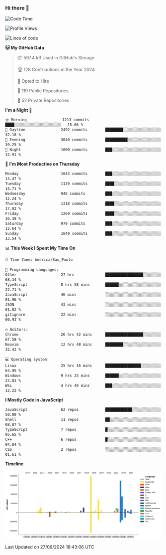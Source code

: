 ### Hi there 👋

<!--START_SECTION:waka-->
![Code Time](http://img.shields.io/badge/Code%20Time-6%2C491%20hrs%2035%20mins-blue)

![Profile Views](http://img.shields.io/badge/Profile%20Views-1-blue)

![Lines of code](https://img.shields.io/badge/From%20Hello%20World%20I%27ve%20Written-3.1%20million%20lines%20of%20code-blue)

**🐱 My GitHub Data** 

> 📦 597.4 kB Used in GitHub's Storage 
 > 
> 🏆 128 Contributions in the Year 2024
 > 
> 💼 Opted to Hire
 > 
> 📜 119 Public Repositories 
 > 
> 🔑 52 Private Repositories 
 > 
**I'm a Night 🦉** 

```text
🌞 Morning                1213 commits        ████░░░░░░░░░░░░░░░░░░░░░   15.66 % 
🌆 Daytime                2492 commits        ████████░░░░░░░░░░░░░░░░░   32.18 % 
🌃 Evening                3040 commits        ██████████░░░░░░░░░░░░░░░   39.25 % 
🌙 Night                  1000 commits        ███░░░░░░░░░░░░░░░░░░░░░░   12.91 % 
```
📅 **I'm Most Productive on Thursday** 

```text
Monday                   1043 commits        ███░░░░░░░░░░░░░░░░░░░░░░   13.47 % 
Tuesday                  1139 commits        ████░░░░░░░░░░░░░░░░░░░░░   14.71 % 
Wednesday                948 commits         ███░░░░░░░░░░░░░░░░░░░░░░   12.24 % 
Thursday                 1318 commits        ████░░░░░░░░░░░░░░░░░░░░░   17.02 % 
Friday                   1269 commits        ████░░░░░░░░░░░░░░░░░░░░░   16.38 % 
Saturday                 979 commits         ███░░░░░░░░░░░░░░░░░░░░░░   12.64 % 
Sunday                   1049 commits        ███░░░░░░░░░░░░░░░░░░░░░░   13.54 % 
```


📊 **This Week I Spent My Time On** 

```text
🕑︎ Time Zone: America/Sao_Paulo

💬 Programming Languages: 
Other                    27 hrs              █████████████████░░░░░░░░   68.34 % 
TypeScript               8 hrs 58 mins       ██████░░░░░░░░░░░░░░░░░░░   22.71 % 
JavaScript               46 mins             ░░░░░░░░░░░░░░░░░░░░░░░░░   01.96 % 
JSON                     43 mins             ░░░░░░░░░░░░░░░░░░░░░░░░░   01.82 % 
gitignore                22 mins             ░░░░░░░░░░░░░░░░░░░░░░░░░   00.93 % 

🔥 Editors: 
Chrome                   26 hrs 42 mins      █████████████████░░░░░░░░   67.58 % 
Neovim                   12 hrs 48 mins      ████████░░░░░░░░░░░░░░░░░   32.42 % 

💻 Operating System: 
Linux                    25 hrs 16 mins      ████████████████░░░░░░░░░   63.95 % 
Windows                  9 hrs 25 mins       ██████░░░░░░░░░░░░░░░░░░░   23.83 % 
WSL                      4 hrs 49 mins       ███░░░░░░░░░░░░░░░░░░░░░░   12.22 % 
```

**I Mostly Code in JavaScript** 

```text
JavaScript               62 repos            ████████████░░░░░░░░░░░░░   50.00 % 
Shell                    11 repos            ██░░░░░░░░░░░░░░░░░░░░░░░   08.87 % 
TypeScript               7 repos             █░░░░░░░░░░░░░░░░░░░░░░░░   05.65 % 
C++                      6 repos             █░░░░░░░░░░░░░░░░░░░░░░░░   04.84 % 
CSS                      2 repos             ░░░░░░░░░░░░░░░░░░░░░░░░░   01.61 % 
```



**Timeline**

![Lines of Code chart](https://raw.githubusercontent.com/jampow/jampow/master/assets/bar_graph.png)


 Last Updated on 27/09/2024 18:43:06 UTC
<!--END_SECTION:waka-->
